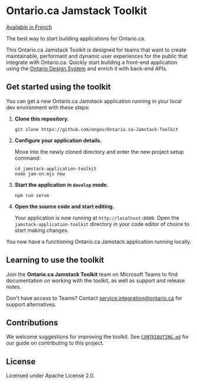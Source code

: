 # Ontario.ca Jamstack Toolkit
[Available in French](README.fr.md)

The best way to start building applications for Ontario.ca.

This Ontario.ca Jamstack Toolkit is designed for teams that want to create maintainable, performant and dynamic user experiences for the public that integrate with Ontario.ca. Quickly start building a front-end application using the [Ontario Design System](https://designsystem.ontario.ca/) and enrich it with back-end APIs.

## Get started using the toolkit

You can get a new Ontario.ca Jamstack application running in your local dev environment with these steps:

1. **Clone this repository.**

   ```shell
   git clone https://github.com/ongov/Ontario.ca-Jamstack-Toolkit
   ```

2. **Configure your application details.**

   Move into the newly cloned directory and enter the new project setup command:

   ```shell
   cd jamstack-application-toolkit
   node jam-on.mjs new
   ```

3. **Start the application in `develop` mode.**

   ```shell
   npm run serve
   ```

4. **Open the source code and start editing.**

   Your application is now running at `http://localhost:8080`. Open the `jamstack-application-toolkit` directory in your code editor of choice to start making changes.

You now have a functioning Ontario.ca Jamstack application running locally.

## Learning to use the toolkit

Join the **Ontario.ca Jamstack Toolkit** team on Microsoft Teams to find documentation on working with the toolkit, as well as support and release notes.

Don't have access to Teams? Contact [service.integration@ontario.ca](mailto:service.integration@ontario.ca) for support alternatives.

## Contributions

We welcome suggestions for improving the toolkit. See [`CONTRIBUTING.md`](CONTRIBUTING.md) for our guide on contributing to this project.

## License

Licensed under Apache License 2.0.
